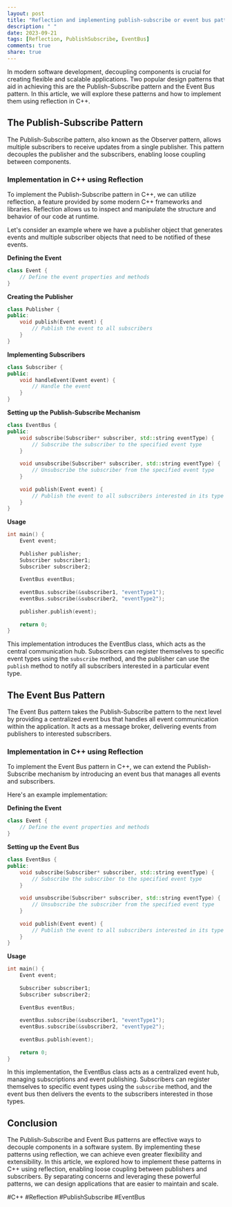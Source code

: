 ```yaml
---
layout: post
title: "Reflection and implementing publish-subscribe or event bus patterns in C++."
description: " "
date: 2023-09-21
tags: [Reflection, PublishSubscribe, EventBus]
comments: true
share: true
---
```


In modern software development, decoupling components is crucial for creating flexible and scalable applications. Two popular design patterns that aid in achieving this are the Publish-Subscribe pattern and the Event Bus pattern. In this article, we will explore these patterns and how to implement them using reflection in C++.

## The Publish-Subscribe Pattern

The Publish-Subscribe pattern, also known as the Observer pattern, allows multiple subscribers to receive updates from a single publisher. This pattern decouples the publisher and the subscribers, enabling loose coupling between components.

### Implementation in C++ using Reflection

To implement the Publish-Subscribe pattern in C++, we can utilize reflection, a feature provided by some modern C++ frameworks and libraries. Reflection allows us to inspect and manipulate the structure and behavior of our code at runtime.

Let's consider an example where we have a publisher object that generates events and multiple subscriber objects that need to be notified of these events.

**Defining the Event**

```cpp
class Event {
    // Define the event properties and methods
}
```

**Creating the Publisher**

```cpp
class Publisher {
public:
    void publish(Event event) {
        // Publish the event to all subscribers
    }
}
```

**Implementing Subscribers**

```cpp
class Subscriber {
public:
    void handleEvent(Event event) {
        // Handle the event
    }
}
```

**Setting up the Publish-Subscribe Mechanism**

```cpp
class EventBus {
public:
    void subscribe(Subscriber* subscriber, std::string eventType) {
        // Subscribe the subscriber to the specified event type
    }
    
    void unsubscribe(Subscriber* subscriber, std::string eventType) {
        // Unsubscribe the subscriber from the specified event type
    }
    
    void publish(Event event) {
        // Publish the event to all subscribers interested in its type
    }
}
```

**Usage**

```cpp
int main() {
    Event event;
    
    Publisher publisher;
    Subscriber subscriber1;
    Subscriber subscriber2;
    
    EventBus eventBus;
    
    eventBus.subscribe(&subscriber1, "eventType1");
    eventBus.subscribe(&subscriber2, "eventType2");
    
    publisher.publish(event);
    
    return 0;
}
```

This implementation introduces the EventBus class, which acts as the central communication hub. Subscribers can register themselves to specific event types using the `subscribe` method, and the publisher can use the `publish` method to notify all subscribers interested in a particular event type.

## The Event Bus Pattern

The Event Bus pattern takes the Publish-Subscribe pattern to the next level by providing a centralized event bus that handles all event communication within the application. It acts as a message broker, delivering events from publishers to interested subscribers.

### Implementation in C++ using Reflection

To implement the Event Bus pattern in C++, we can extend the Publish-Subscribe mechanism by introducing an event bus that manages all events and subscribers.

Here's an example implementation:

**Defining the Event**

```cpp
class Event {
    // Define the event properties and methods
}
```

**Setting up the Event Bus**

```cpp
class EventBus {
public:
    void subscribe(Subscriber* subscriber, std::string eventType) {
        // Subscribe the subscriber to the specified event type
    }
    
    void unsubscribe(Subscriber* subscriber, std::string eventType) {
        // Unsubscribe the subscriber from the specified event type
    }
    
    void publish(Event event) {
        // Publish the event to all subscribers interested in its type
    }
}
```

**Usage**

```cpp
int main() {
    Event event;
    
    Subscriber subscriber1;
    Subscriber subscriber2;
    
    EventBus eventBus;
    
    eventBus.subscribe(&subscriber1, "eventType1");
    eventBus.subscribe(&subscriber2, "eventType2");
    
    eventBus.publish(event);
    
    return 0;
}
```

In this implementation, the EventBus class acts as a centralized event hub, managing subscriptions and event publishing. Subscribers can register themselves to specific event types using the `subscribe` method, and the event bus then delivers the events to the subscribers interested in those types.

## Conclusion

The Publish-Subscribe and Event Bus patterns are effective ways to decouple components in a software system. By implementing these patterns using reflection, we can achieve even greater flexibility and extensibility. In this article, we explored how to implement these patterns in C++ using reflection, enabling loose coupling between publishers and subscribers. By separating concerns and leveraging these powerful patterns, we can design applications that are easier to maintain and scale.

#C++ #Reflection #PublishSubscribe #EventBus